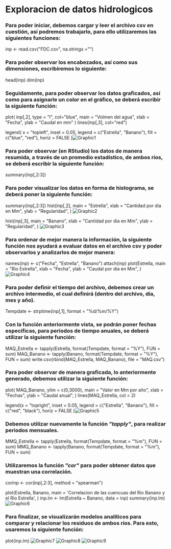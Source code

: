 # Exploracion de datos hidrologicos

### Para poder iniciar, debemos cargar y leer el archivo csv en cuestión, así podremos trabajarlo, para ello utilizaremos las siguientes funciones:
inp <- read.csv("FDC.csv", na.strings ="")


### Para poder observar los encabezados, así como sus dimensiones, escribiremos lo siguiente:

head(inp)
dim(inp)





### Seguidamente, para poder observar los datos graficados, así como para asignarle un color en el gráfico, se deberá escribir la siguiente función:
plot(
  inp[,2], type = "l", col="blue", 
  main = "Volmen del agua",
  xlab = "Fecha",
  ylab = "Caudal en mm"
)
lines(inp[,3], col="red")

legend(
  x = "topleft",
  inset = 0.05,
  legend = c("Estrella", "Banano"),
  fill = c("blue", "red"),
  horiz = FALSE
  )![Graphic1](https://user-images.githubusercontent.com/82826151/119308878-d39f1a80-bc2a-11eb-89b9-3a7617bc06a8.png)
  
  ### Para poder observar (en RStudio) los datos de manera resumida, a través de un promedio estadístico, de ambos ríos, se deberá escribir la siguiente función:

summary(inp[,2:3])

### Para poder visualizar los datos en forma de histograma, se deberá poner la siguiente función:
summary(inp[,2:3])
hist(inp[,2],
main = "Estrella",
xlab = "Cantidad por dia en Mm",
ylab = "Regularidad", 
) 
![Graphic2](https://user-images.githubusercontent.com/82826151/119314971-9048aa00-bc32-11eb-8962-1f8bfbadaf64.png)

hist(inp[,3],
main = "Banano",
xlab = "Cantidad por dia en Mm",
ylab = "Regularidad",
)
![Graphic3](https://user-images.githubusercontent.com/82826151/119315353-fcc3a900-bc32-11eb-8e01-0dd0d67f66e6.png)

### Para ordenar de mejor manera la información, la siguiente función nos ayudará a evaluar datos en el archivo csv y poder observarlos y analizarlos de mejor manera:
names(inp) <- c("Fecha", "Estrella", "Banano")
attach(inp)
plot(Estrella,
main = "Rio Estrella", 
xlab = "Fecha",
ylab = "Caudal por dia en Mm",
)
![Graphic4](https://user-images.githubusercontent.com/82826151/119318394-7b6e1580-bc36-11eb-92c6-f0c4e34cfd95.png)
### Para poder definir el tiempo del archivo, debemos crear un archivo intermedio, el cual definirá (dentro del archivo, día, mes y año).
Tempdate <- strptime(inp[,1], format = "%d/%m/%Y") 

### Con la función anteriormente vista, se podrán poner fechas específicas, para periodos de tiempo anuales, se deberá utilizar la siguiente función:
MAQ_Estrella <- tapply(Estrella,
format(Tempdate, format = "%Y"),
FUN = sum)
MAQ_Banano <- tapply(Banano,
format(Tempdate, format = "%Y"), 
FUN = sum)
write.csv(rbind(MAQ_Estrella, MAQ_Banano),  file = "MAQ.csv")

### Para poder observar de manera graficada, lo anteriormente generado, debemos utilizar la siguiente función:

plot(
MAQ_Banano, ylim = c(0,3000),
main = "Valor en Mm por año",
xlab = "Fechas",
ylab = "Caudal anual",
)
lines(MAQ_Estrella, col = 2)
      
legend(x = "topright",
inset = 0.05,
legend = c("Estrella", "Banano"),
fill = c("red", "black"),
horiz = FALSE
)![Graphic5](https://user-images.githubusercontent.com/82826151/119325854-904ea700-bc3e-11eb-8501-8c8ccfa919da.png)

### Debemos utilizar nuevamente la función _"tapply"_, para realizar periodos mensuales.
MMQ_Estrella <- tapply(Estrella,
format(Tempdate, format = "%m"), 
FUN = sum)
MMQ_Banano <- tapply(Banano,
format(Tempdate, format = "%m"), 
FUN = sum)

### Utilizaremos la función _"cor"_ para poder obtener datos que muestran una correlación.
corinp <- cor(inp[,2:3], method = "spearman")

plot(Estrella, Banano,
     main = 'Correlacion de las cuencuas del Rio Banano y el Rio Estrella',
)
inp.lm <- lm(Estrella ~ Banano, data = inp)
summary(inp.lm)
![Graphic6](https://user-images.githubusercontent.com/82826151/119330669-b88cd480-bc43-11eb-869b-0a711af74e7d.png)

### Para finalizar, se visualizarán modelos analíticos para comparar y relacionar los residuos de ambos ríos. Para esto, usaremos la siguiente función: 
plot(inp.lm)
![Graphic7](https://user-images.githubusercontent.com/82826151/119331541-b414eb80-bc44-11eb-9b8c-9af4f50f0203.png)
![Graphic8](https://user-images.githubusercontent.com/82826151/119331778-fdfdd180-bc44-11eb-8178-8024d0a9d32d.png)
![Graphic9](https://user-images.githubusercontent.com/82826151/119331798-048c4900-bc45-11eb-9a13-36cab137ba27.png)

